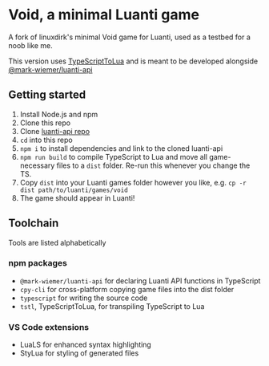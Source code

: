 # Void, a minimal Luanti game

A fork of linuxdirk's minimal Void game for Luanti, used as a testbed for a noob like me.

This version uses [TypeScriptToLua](https://github.com/TypeScriptToLua/TypeScriptToLua) and is meant to be developed alongside [@mark-wiemer/luanti-api](https://github.com/mark-wiemer/luanti-api)

## Getting started

1. Install Node.js and npm
1. Clone this repo
1. Clone [luanti-api repo](https://github.com/mark-wiemer/luanti-api)
1. `cd` into this repo
1. `npm i` to install dependencies and link to the cloned luanti-api
1. `npm run build` to compile TypeScript to Lua and move all game-necessary files to a `dist` folder. Re-run this whenever you change the TS.
1. Copy `dist` into your Luanti games folder however you like, e.g. `cp -r dist path/to/luanti/games/void`
1. The game should appear in Luanti!

## Toolchain

Tools are listed alphabetically

### npm packages

- `@mark-wiemer/luanti-api` for declaring Luanti API functions in TypeScript
- `cpy-cli` for cross-platform copying game files into the dist folder
- `typescript` for writing the source code
- `tstl`, TypeScriptToLua, for transpiling TypeScript to Lua

### VS Code extensions

- LuaLS for enhanced syntax highlighting
- StyLua for styling of generated files
